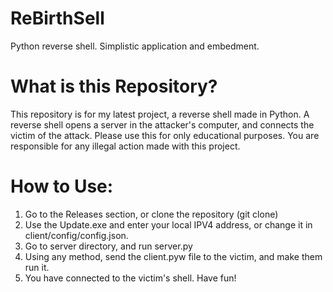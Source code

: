 # ReBirthSell
Python reverse shell. Simplistic application and embedment.

# What is this Repository?
This repository is for my latest project, a reverse shell made in Python. A reverse shell opens a server in the attacker's computer, and connects the victim of the attack.
Please use this for only educational purposes. You are responsible for any illegal action made with this project.

# How to Use:
1. Go to the Releases section, or clone the repository (git clone)
2. Use the Update.exe and enter your local IPV4 address, or change it in client/config/config.json.
3. Go to server directory, and run server.py
4. Using any method, send the client.pyw file to the victim, and make them run it.
5. You have connected to the victim's shell. Have fun!
